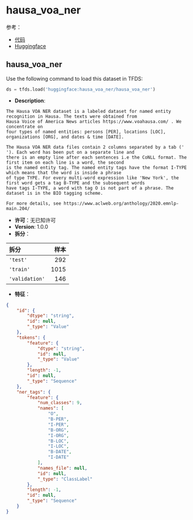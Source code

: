 # hausa_voa_ner

参考：

- [代码](https://github.com/huggingface/datasets/blob/master/datasets/hausa_voa_ner)
- [Huggingface](https://huggingface.co/datasets/hausa_voa_ner)

## hausa_voa_ner

Use the following command to load this dataset in TFDS:

```python
ds = tfds.load('huggingface:hausa_voa_ner/hausa_voa_ner')
```

- **Description**:

```
The Hausa VOA NER dataset is a labeled dataset for named entity recognition in Hausa. The texts were obtained from
Hausa Voice of America News articles https://www.voahausa.com/ . We concentrate on
four types of named entities: persons [PER], locations [LOC], organizations [ORG], and dates & time [DATE].

The Hausa VOA NER data files contain 2 columns separated by a tab ('	'). Each word has been put on a separate line and
there is an empty line after each sentences i.e the CoNLL format. The first item on each line is a word, the second
is the named entity tag. The named entity tags have the format I-TYPE which means that the word is inside a phrase
of type TYPE. For every multi-word expression like 'New York', the first word gets a tag B-TYPE and the subsequent words
have tags I-TYPE, a word with tag O is not part of a phrase. The dataset is in the BIO tagging scheme.

For more details, see https://www.aclweb.org/anthology/2020.emnlp-main.204/
```

- **许可**：无已知许可
- **Version**: 1.0.0
- **拆分**：

拆分 | 样本
:-- | --:
`'test'` | 292
`'train'` | 1015
`'validation'` | 146

- **特征**：

```json
{
    "id": {
        "dtype": "string",
        "id": null,
        "_type": "Value"
    },
    "tokens": {
        "feature": {
            "dtype": "string",
            "id": null,
            "_type": "Value"
        },
        "length": -1,
        "id": null,
        "_type": "Sequence"
    },
    "ner_tags": {
        "feature": {
            "num_classes": 9,
            "names": [
                "O",
                "B-PER",
                "I-PER",
                "B-ORG",
                "I-ORG",
                "B-LOC",
                "I-LOC",
                "B-DATE",
                "I-DATE"
            ],
            "names_file": null,
            "id": null,
            "_type": "ClassLabel"
        },
        "length": -1,
        "id": null,
        "_type": "Sequence"
    }
}
```
